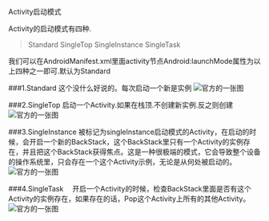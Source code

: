 Activity启动模式

Activity的启动模式有四种.
>Standard
>SingleTop
>SingleInstance
>SingleTask

我们可以在AndroidManifest.xml里面activity节点Android:launchMode属性为以上四种之一即可.默认为Standard

###1.Standard
这个没什么好说的。每次启动一个新是实例
![官方的一张图](http://androidguide.oss-cn-shanghai.aliyuncs.com/activity/standard.x-png)

###2.SingleTop
  启动一个Activity.如果在栈顶.不创建新实例.反之则创建
![官方的一张图](http://androidguide.oss-cn-shanghai.aliyuncs.com/activity/singleTop.x-png)

###3.SingleInstance
被标记为singleInstance启动模式的Activity，在启动的时候，会开启一个新的BackStack，这个BackStack里只有一个Activity的实例存在，并且把这个BackStack获得焦点。这是一种很极端的模式，它会导致整个设备的操作系统里，只会存在一个这个Activity示例，无论是从何处被启动的。
![官方的一张图](http://androidguide.oss-cn-shanghai.aliyuncs.com/activity/singleInstance.x-png)

###4.SingleTask
　开启一个Activity的时候，检查BackStack里面是否有这个Activity的实例存在，如果存在的话，Pop这个Activity上所有的其他Activity。   
![官方的一张图](http://androidguide.oss-cn-shanghai.aliyuncs.com/activity/singleTask.x-png)
